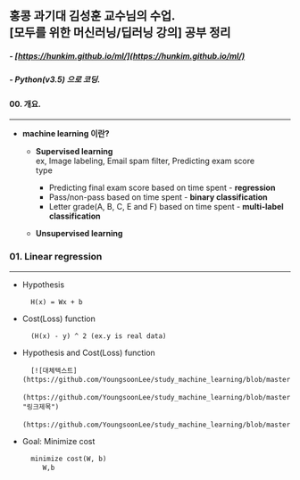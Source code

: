 ##	홍콩 과기대 김성훈 교수님의 수업. <br/>[모두를 위한 머신러닝/딥러닝 강의] 공부 정리
##### - [https://hunkim.github.io/ml/](https://hunkim.github.io/ml/)
##### - Python(v3.5) 으로 코딩.

#### 00. 개요.  
___  

+ **machine learning 이란?**   

	+ **Supervised learning**  
  		ex, Image labeling, Email spam filter, Predicting exam score  
  		type  
  		+ Predicting final exam score based on time spent - **regression**  
		+ Pass/non-pass based on time spent - **binary classification**  
		+ Letter grade(A, B, C, E and F) based on time spent - **multi-label classification**  

	+ **Unsupervised learning**  

### 01. Linear regression
___  
+ Hypothesis  

		H(x) = Wx + b  

+ Cost(Loss) function  

		(H(x) - y) ^ 2 (ex.y is real data)  

+ Hypothesis and Cost(Loss) function  

		[![대체텍스트](https://github.com/YoungsoonLee/study_machine_learning/blob/master/01_Linear_Regression/hypo_cost.png)]
		(https://github.com/YoungsoonLee/study_machine_learning/blob/master/01_Linear_Regression/hypo_cost.png "링크제목")
		(https://github.com/YoungsoonLee/study_machine_learning/blob/master/01_Linear_Regression/hypo_cost.png)


+ Goal: Minimize cost  

		minimize cost(W, b)  
           W,b   
    








